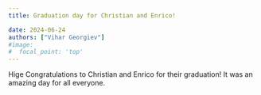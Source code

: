 ```yaml
---
title: Graduation day for Christian and Enrico!  

date: 2024-06-24
authors: ["Vihar Georgiev"]
#image:
#  focal_point: 'top'
---
```

<!--more-->

Hige Congratulations to Christian and Enrico for their graduation! It was an amazing day for all everyone.  
